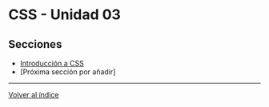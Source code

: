 
# CSS - Unidad 03

## Secciones

- [Introducción a CSS](LM0301_introduccion.md)
- [Próxima sección por añadir]

---

[Volver al índice](LM03.md)
